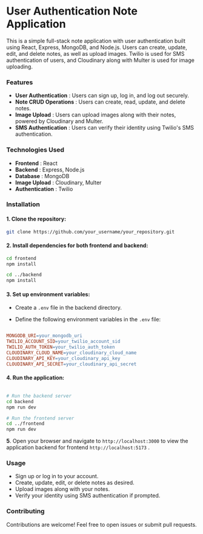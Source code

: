
# User Authentication Note Application

This is a simple full-stack note application with user authentication built using React, Express, MongoDB, and Node.js. Users can create, update, edit, and delete notes, as well as upload images. Twilio is used for SMS authentication of users, and Cloudinary along with Multer is used for image uploading.

### Features

* __User Authentication__ : Users can sign up, log in, and log out securely.
* __Note CRUD Operations__ : Users can create, read, update, and delete notes.
* __Image Upload__ : Users can upload images along with their notes, powered by Cloudinary and Multer.
* __SMS Authentication__ : Users can verify their identity using Twilio's SMS authentication.

### Technologies Used

* __Frontend__ : React
* __Backend__ : Express, Node.js
* __Database__ : MongoDB
* __Image Upload__ : Cloudinary, Multer
* __Authentication__ : Twilio

### Installation

#### 1. Clone the repository:

```bash
git clone https://github.com/your_username/your_repository.git 

```
#### 2. Install dependencies for both frontend and backend:

```bash
cd frontend 
npm install

cd ../backend
npm install

````

#### 3. Set up environment variables:

* Create a `.env` file in the backend directory.

* Define the following environment variables in the `.env` file:

```makefile

MONGODB_URI=your_mongodb_uri
TWILIO_ACCOUNT_SID=your_twilio_account_sid
TWILIO_AUTH_TOKEN=your_twilio_auth_token
CLOUDINARY_CLOUD_NAME=your_cloudinary_cloud_name
CLOUDINARY_API_KEY=your_cloudinary_api_key
CLOUDINARY_API_SECRET=your_cloudinary_api_secret

```

#### 4. Run the application:

```bash 

# Run the backend server
cd backend
npm run dev

# Run the frontend server
cd ../frontend
npm run dev

```

 __5__. Open your browser and navigate to `http://localhost:3000` to view the application backend for frontend `http://localhost:5173` .

### Usage
* Sign up or log in to your account.
* Create, update, edit, or delete notes as desired.
* Upload images along with your notes.
* Verify your identity using SMS authentication if prompted.

### Contributing
Contributions are welcome! Feel free to open issues or submit pull requests.